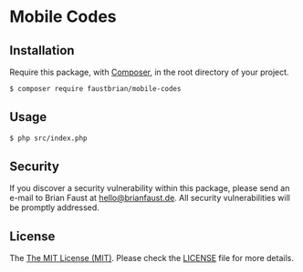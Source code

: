 # Mobile Codes

## Installation

Require this package, with [Composer](https://getcomposer.org/), in the root directory of your project.

``` bash
$ composer require faustbrian/mobile-codes
```

## Usage

``` bash
$ php src/index.php
```

## Security

If you discover a security vulnerability within this package, please send an e-mail to Brian Faust at hello@brianfaust.de. All security vulnerabilities will be promptly addressed.

## License

The [The MIT License (MIT)](LICENSE). Please check the [LICENSE](LICENSE) file for more details.
